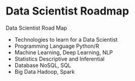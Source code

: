 # Data Scientist Roadmap

Data Scientist Road Map

 - Technologies to learn for a Data Scientist 
 - Programming Language Python/R
 - Machine Learning, Deep Learning, NLP
 - Statistics Descriptive and Inferential
 - Database NoSQL, SQL
 - Big Data Hadoop, Spark
